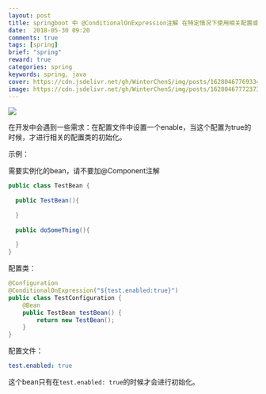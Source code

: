 ```yaml
---
layout: post
title: springboot 中 @ConditionalOnExpression注解 在特定情况下使用相关配置或者实例化bean
date:  2018-05-30 09:20
comments: true
tags: [spring]
brief: "spring"
reward: true
categories: spring
keywords: spring, java
cover: https://cdn.jsdelivr.net/gh/WinterChenS/img/posts/1628046776933482.jpg
image: https://cdn.jsdelivr.net/gh/WinterChenS/img/posts/1628046777237348.jpg
---
```


![](https://cdn.jsdelivr.net/gh/WinterChenS/img/posts/1628046777524470.jpg)





在开发中会遇到一些需求：在配置文件中设置一个enable，当这个配置为true的时候，才进行相关的配置类的初始化。
<!-- more -->


示例：

需要实例化的bean，请不要加@Component注解

```java
public class TestBean {
  
  public TestBean(){
    
  }
  
  public doSomeThing(){
    
  }
}
```



配置类：

```java
@Configuration
@ConditionalOnExpression("${test.enabled:true}")
public class TestConfiguration {
    @Bean
    public TestBean testBean() {
        return new TestBean();
    }
}
```



配置文件：

```yaml
test.enabled: true
```

这个bean只有在`test.enabled: true`的时候才会进行初始化。
